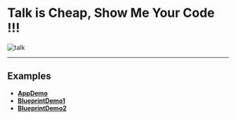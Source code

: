 # Talk is Cheap, Show Me Your Code !!!
![talk](http://7xj431.com1.z0.glb.clouddn.com/talk.jpeg)

<hr/>

## Examples
+ [**AppDemo**]()
+ [**BlueprintDemo1**]()
+ [**BlueprintDemo2**]()


